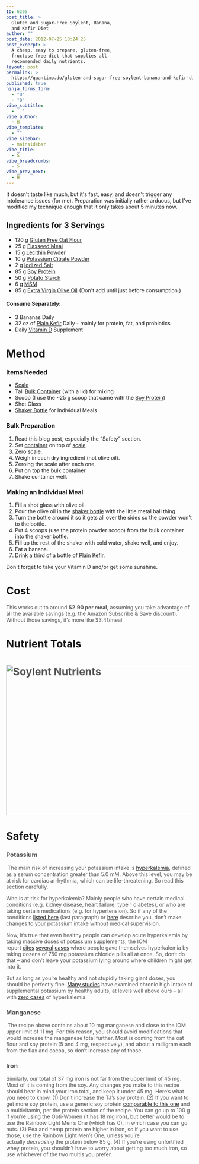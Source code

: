```yaml
---
ID: 6205
post_title: >
  Gluten and Sugar-Free Soylent, Banana,
  and Kefir Diet
author: ""
post_date: 2012-07-25 18:24:25
post_excerpt: >
  A cheap, easy to prepare, gluten-free,
  fructose-free diet that supplies all
  recommended daily nutrients.
layout: post
permalink: >
  https://quantimo.do/gluten-and-sugar-free-soylent-banana-and-kefir-diet/
published: true
ninja_forms_form:
  - "0"
  - "0"
vibe_subtitle:
  - ' '
vibe_author:
  - H
vibe_template:
  - ""
vibe_sidebar:
  - mainsidebar
vibe_title:
  - S
vibe_breadcrumbs:
  - S
vibe_prev_next:
  - H
---
```

It doesn't taste like much, but it's fast, easy, and doesn't trigger any intolerance issues (for me). Preparation was initially rather arduous, but I've modified my technique enough that it only takes about 5 minutes now.
<h2>Ingredients for 3 Servings</h2>
<ul>
	<li style="font-weight: inherit; font-style: inherit;">120 g <a href="https://www.amazon.com/gp/product/B003LPKETS/ref=as_li_tl?ie=UTF8&amp;camp=1789&amp;creative=390957&amp;creativeASIN=B003LPKETS&amp;linkCode=as2&amp;tag=quant08-20&amp;linkId=XYGYS7E6QIWLVIAQ">Gluten Free Oat Flour</a><img style="border: none !important; margin: 0px !important;" src="https://ir-na.amazon-adsystem.com/e/ir?t=quant08-20&amp;l=as2&amp;o=1&amp;a=B003LPKETS" alt="" width="1" height="1" border="0" /></li>
	<li style="font-weight: inherit; font-style: inherit;">25 g <a href="https://www.amazon.com/gp/product/B000EDBQ6A/ref=as_li_tl?ie=UTF8&amp;camp=1789&amp;creative=390957&amp;creativeASIN=B000EDBQ6A&amp;linkCode=as2&amp;tag=quant08-20&amp;linkId=CQDSW4PCANQYEANB">Flaxseed Meal</a><img style="border: none !important; margin: 0px !important;" src="https://ir-na.amazon-adsystem.com/e/ir?t=quant08-20&amp;l=as2&amp;o=1&amp;a=B000EDBQ6A" alt="" width="1" height="1" border="0" /></li>
	<li style="font-weight: inherit; font-style: inherit;">15 g <a href="https://www.amazon.com/gp/product/B003B6T4GG/ref=as_li_tl?ie=UTF8&amp;camp=1789&amp;creative=390957&amp;creativeASIN=B003B6T4GG&amp;linkCode=as2&amp;tag=quant08-20&amp;linkId=5G2LDFRIK7LRNLCU">Lecithin Powder</a><img style="border: none !important; margin: 0px !important;" src="https://ir-na.amazon-adsystem.com/e/ir?t=quant08-20&amp;l=as2&amp;o=1&amp;a=B003B6T4GG" alt="" width="1" height="1" border="0" /></li>
	<li style="font-weight: inherit; font-style: inherit;">10 g <a href="https://www.amazon.com/gp/product/B00ENSA910/ref=as_li_tl?ie=UTF8&amp;camp=1789&amp;creative=390957&amp;creativeASIN=B00ENSA910&amp;linkCode=as2&amp;tag=quant08-20&amp;linkId=I5CVKLPUP4NKRFOS">Potassium Citrate Powder</a><img style="border: none !important; margin: 0px !important;" src="https://ir-na.amazon-adsystem.com/e/ir?t=quant08-20&amp;l=as2&amp;o=1&amp;a=B00ENSA910" alt="" width="1" height="1" border="0" /></li>
	<li style="font-weight: inherit; font-style: inherit;">2 g <a href="https://www.amazon.com/gp/product/B000MDACSK/ref=as_li_tl?ie=UTF8&amp;camp=1789&amp;creative=390957&amp;creativeASIN=B000MDACSK&amp;linkCode=as2&amp;tag=quant08-20&amp;linkId=KQIPHJVX65OG32XH">Iodized Salt</a><img style="border: none !important; margin: 0px !important;" src="https://ir-na.amazon-adsystem.com/e/ir?t=quant08-20&amp;l=as2&amp;o=1&amp;a=B000MDACSK" alt="" width="1" height="1" border="0" /></li>
	<li style="font-weight: inherit; font-style: inherit;">85 g <a title="Soy Protein" href="https://ir-na.amazon-adsystem.com/e/ir?t=quant08-20&amp;l=as2&amp;o=1&amp;a=B0013OSS4M" target="_blank">Soy Protein</a></li>
	<li style="font-weight: inherit; font-style: inherit;">50 g <a title="Potato Starch" href="https://www.amazon.com/gp/product/B004VLVCGU/ref=as_li_tl?ie=UTF8&amp;camp=1789&amp;creative=390957&amp;creativeASIN=B004VLVCGU&amp;linkCode=as2&amp;tag=quant08-20&amp;linkId=6T7TEFJWH6BIQNML" target="_blank">Potato Starch</a></li>
	<li style="font-weight: inherit; font-style: inherit;">6 g <a title="MSM" href="https://www.amazon.com/Jarrow-Formulas-Msm-Sulfur-powder/dp/B0013OVVHI/ref=sr_1_2?s=hpc&amp;ie=UTF8&amp;qid=1406309371&amp;sr=1-2&amp;keywords=sulfur" target="_blank">MSM</a></li>
	<li style="font-weight: inherit; font-style: inherit;">85 g <a href="https://www.amazon.com/gp/product/B00IFI6GCA/ref=as_li_tl?ie=UTF8&amp;camp=1789&amp;creative=390957&amp;creativeASIN=B00IFI6GCA&amp;linkCode=as2&amp;tag=quant08-20&amp;linkId=2Y73BXGYXVRB33BB">Extra Virgin Olive Oil</a><img src="https://ir-na.amazon-adsystem.com/e/ir?t=quant08-20&amp;l=as2&amp;o=1&amp;a=B00IFI6GCA" alt="" width="1" height="1" border="0" /> (Don't add until just before consumption.)</li>
</ul>
<h4>Consume Separately:</h4>
<ul>
	<li>3 Bananas Daily</li>
	<li>32 oz of <a title="Plain Kefir" href="https://www.amazon.com/gp/product/B000LRH50U/ref=as_li_tl?ie=UTF8&amp;camp=1789&amp;creative=390957&amp;creativeASIN=B000LRH50U&amp;linkCode=as2&amp;tag=quant08-20&amp;linkId=UKY5U65NJDY3DYFR" target="_blank">Plain Kefir</a> Daily - mainly for protein, fat, and probiotics</li>
	<li>Daily <a title="Vitamin D" href="https://www.amazon.com/gp/product/B0032BH76O/ref=as_li_tl?ie=UTF8&amp;camp=1789&amp;creative=390957&amp;creativeASIN=B0032BH76O&amp;linkCode=as2&amp;tag=quant08-20&amp;linkId=23KMTIRPOHCZJ2QN" target="_blank">Vitamin D</a> Supplement</li>
</ul>
<h1>Method</h1>
<h3>Items Needed</h3>
<ul>
	<li><a href="https://www.amazon.com/gp/product/B000P1PJL4/ref=as_li_tl?ie=UTF8&amp;camp=1789&amp;creative=390957&amp;creativeASIN=B000P1PJL4&amp;linkCode=as2&amp;tag=quant08-20&amp;linkId=UQ6QUVGAYBCDCSQZ" target="_blank">Scale</a></li>
	<li>Tall <a title="Bulk Container" href="https://www.amazon.com/gp/product/B000WZKDDC/ref=as_li_tl?ie=UTF8&amp;camp=1789&amp;creative=390957&amp;creativeASIN=B000WZKDDC&amp;linkCode=as2&amp;tag=quant08-20&amp;linkId=LYWNRXFJ3G6G7FPD" target="_blank">Bulk Container</a> (with a lid) for mixing</li>
	<li>Scoop (I use the ~25 g scoop that came with the <a title="Soy Protein" href="https://ir-na.amazon-adsystem.com/e/ir?t=quant08-20&amp;l=as2&amp;o=1&amp;a=B0013OSS4M" target="_blank">Soy Protein</a>)</li>
	<li>Shot Glass</li>
	<li><a title="Shaker Bottle" href="https://www.amazon.com/gp/product/B0050QP536/ref=as_li_tl?ie=UTF8&amp;camp=1789&amp;creative=390957&amp;creativeASIN=B0050QP536&amp;linkCode=as2&amp;tag=quant08-20&amp;linkId=NL662XSXJGXAAIIY" target="_blank">Shaker Bottle</a> for Individual Meals</li>
</ul>
<h3>Bulk Preparation</h3>
<ol>
	<li>Read this blog post, especially the “Safety” section.</li>
	<li>Set <a href="https://www.amazon.com/gp/product/B000WZKDDC/ref=as_li_tl?ie=UTF8&amp;camp=1789&amp;creative=390957&amp;creativeASIN=B000WZKDDC&amp;linkCode=as2&amp;tag=quant08-20&amp;linkId=LYWNRXFJ3G6G7FPD" target="_blank">container</a> on top of <a href="https://www.amazon.com/gp/product/B000P1PJL4/ref=as_li_tl?ie=UTF8&amp;camp=1789&amp;creative=390957&amp;creativeASIN=B000P1PJL4&amp;linkCode=as2&amp;tag=quant08-20&amp;linkId=UQ6QUVGAYBCDCSQZ" target="_blank">scale</a>.</li>
	<li>Zero scale.</li>
	<li>Weigh in each dry ingredient (not olive oil).</li>
	<li>Zeroing the scale after each one.</li>
	<li>Put on top the bulk container</li>
	<li>Shake container well.</li>
</ol>
<h3>Making an Individual Meal</h3>
<ol>
	<li>Fill a shot glass with olive oil.</li>
	<li>Pour the olive oil in the <a title="shaker bottle" href="https://www.amazon.com/gp/product/B0050QP536/ref=as_li_tl?ie=UTF8&amp;camp=1789&amp;creative=390957&amp;creativeASIN=B0050QP536&amp;linkCode=as2&amp;tag=quant08-20&amp;linkId=NL662XSXJGXAAIIY" target="_blank">shaker bottle</a> with the little metal ball thing.</li>
	<li>Turn the bottle around it so it gets all over the sides so the powder won't to the bottle.</li>
	<li>Put 4 scoops (use the protein powder scoop) from the bulk container into the <a title="shaker bottle" href="https://www.amazon.com/gp/product/B0050QP536/ref=as_li_tl?ie=UTF8&amp;camp=1789&amp;creative=390957&amp;creativeASIN=B0050QP536&amp;linkCode=as2&amp;tag=quant08-20&amp;linkId=NL662XSXJGXAAIIY" target="_blank">shaker bottle</a>.</li>
	<li>Fill up the rest of the shaker with cold water, shake well, and enjoy.</li>
	<li>Eat a banana.</li>
	<li>Drink a third of a bottle of <a title="Plain Kefir" href="https://www.amazon.com/gp/product/B000LRH50U/ref=as_li_tl?ie=UTF8&amp;camp=1789&amp;creative=390957&amp;creativeASIN=B000LRH50U&amp;linkCode=as2&amp;tag=quant08-20&amp;linkId=UKY5U65NJDY3DYFR" target="_blank">Plain Kefir</a>.</li>
</ol>
Don't forget to take your Vitamin D and/or get some sunshine.
<h1>Cost</h1>
<p style="color: #555555;">This works out to around <strong>$2.90 per meal</strong>, assuming you take advantage of all the available savings (e.g. the Amazon Subscribe &amp; Save discount). Without those savings, it’s more like $3.41/meal.</p>

<h1>Nutrient Totals</h1>
<h1 style="color: #555555; text-align: left;"><img class="alignnone wp-image-6208 size-large" src="https://qm.wp.uploads.s3.amazonaws.com/uploads/2014/07/ScreenClip1-1024x406.png" alt="Soylent Nutrients" width="1024" height="406" /></h1>
<h1>Safety</h1>
<h3 style="color: #555555;"><strong style="font-style: inherit;">Potassium</strong></h3>
<p style="color: #555555;"> The main risk of increasing your potassium intake is <a style="font-weight: inherit; font-style: inherit;" href="https://en.wikipedia.org/wiki/Hyperkalemia">hyperkalemia</a>, defined as a serum concentration greater than 5.0 mM. Above this level, you may be at risk for cardiac arrhythmia, which can be life-threatening. So read this section carefully.</p>
<p style="color: #555555;">Who is at risk for hyperkalemia? Mainly people who have certain medical conditions (e.g. kidney disease, heart failure, type 1 diabetes), or who are taking certain medications (e.g. for hypertension). So if any of the conditions <a style="font-weight: inherit; font-style: inherit;" href="https://www.nap.edu/openbook.php?record_id=10925&amp;page=242">listed here</a> (last paragraph) or <a style="font-weight: inherit; font-style: inherit;" href="https://en.wikipedia.org/wiki/Hyperkalemia#Causes">here</a> describe you, don’t make changes to your potassium intake without medical supervision.</p>
<p style="color: #555555;">Now, it’s true that even healthy people can develop acute hyperkalemia by taking massive doses of potassium supplements; the IOM report <a style="font-weight: inherit; font-style: inherit;" href="https://www.cookingfor20.com/2013/06/18/hacker-school-soylent-recipe/www.ncbi.nlm.nih.gov/pubmed/946541">cites</a> <a style="font-weight: inherit; font-style: inherit;" href="https://www.ncbi.nlm.nih.gov/pubmed/11762675">several</a> <a style="font-weight: inherit; font-style: inherit;" href="https://jama.jamanetwork.com/article.aspx?articleid=361214">cases</a> where people gave themselves hyperkalemia by taking dozens of 750 mg potassium chloride pills all at once. So, don’t do that – and don’t leave your potassium lying around where children might get into it.</p>
<p style="color: #555555;">But as long as you’re healthy and not stupidly taking giant doses, you should be perfectly fine. <a style="font-weight: inherit; font-style: inherit;" href="https://www.nap.edu/openbook.php?record_id=10925&amp;page=250">Many studies</a> have examined chronic high intake of supplemental potassium by healthy adults, at levels well above ours – all with <a style="font-weight: inherit; font-style: inherit;" href="https://www.nap.edu/openbook.php?record_id=10925&amp;page=248">zero cases</a> of hyperkalemia.</p>

<h3 style="color: #555555;"><strong style="font-style: inherit;">Manganese</strong></h3>
<p style="color: #555555;"> The recipe above contains about 10 mg manganese and close to the IOM upper limit of 11 mg. For this reason, you should avoid modifications that would increase the manganese total further. Most is coming from the oat flour and soy protein (5 and 4 mg, respectively), and about a milligram each from the flax and cocoa, so don’t increase any of those.</p>

<h3 style="color: #555555;"><strong style="font-style: inherit;">Iron</strong></h3>
<p style="color: #555555;">Similarly, our total of 37 mg iron is not far from the upper limit of 45 mg. Most of it is coming from the soy. Any changes you make to this recipe should bear in mind your iron total, and keep it under 45 mg. Here’s what you need to know. (1) Don’t increase the TJ’s soy protein. (2) If you want to get more soy protein, use a generic soy protein <a style="font-weight: inherit; font-style: inherit;" href="https://www.amazon.com/NOW-Foods-Soy-Protein-Pounds/dp/B0013OSS4M/">comparable to this one</a> and a multivitamin, per the protein section of the recipe. You can go up to 100 g if you’re using the Opti-Women (it has 18 mg iron), but better would be to use the Rainbow Light Men’s One (which has 0), in which case you can go nuts. (3) Pea and hemp protein are higher in iron, so if you want to use those, use the Rainbow Light Men’s One, unless you’re actually <em style="font-weight: inherit;">decreasing</em> the protein below 85 g. (4) If you’re using unfortified whey protein, you shouldn’t have to worry about getting too much iron, so use whichever of the two multis you prefer.</p>